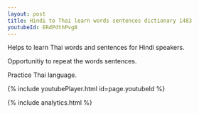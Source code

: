 ```yaml
---
layout: post
title: Hindi to Thai learn words sentences dictionary 1483 
youtubeId: ERdPdthPvg8
---
```

 
 
Helps to learn Thai words and sentences for Hindi speakers.

Opportunitiy to repeat the words sentences. 

Practice Thai language. 
 
{% include youtubePlayer.html id=page.youtubeId %}
 
 
{% include analytics.html %}